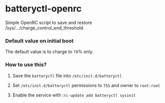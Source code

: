 # batteryctl-openrc
Simple OpenRC script to save and restore /sys/.../charge_control_end_threshold


### Default value on initial boot
The default value is to charge to `79`% only.


### How to use this?

1. Save the `batteryctl` file into `/etc/init.d/batteryctl`

2. Set `/etc/init.d/batteryctl` permissions to `755` and owner to `root:root`

3. Enable the service with :`rc-update add batteryctl sysinit`
